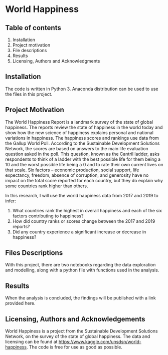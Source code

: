 # World Happiness

## Table of contents

1. Installation
2. Project motivation
3. File descriptions
4. Results
5. Licensing, Authors and Acknowledgments

## Installation
The code is written in Python 3. Anaconda distribution can be used to use the files in this project.

## Project Motivation
The World Happiness Report is a landmark survey of the state of global happiness. The reports review the state of happiness in the world today and show how the new science of happiness explains personal and national variations in happiness. The happiness scores and rankings use data from the Gallup World Poll. According to the Sustainable Development Solutions Network, the scores are based on answers to the main life evaluation question asked in the poll. This question, known as the Cantril ladder, asks respondents to think of a ladder with the best possible life for them being a 10 and the worst possible life being a 0 and to rate their own current lives on that scale. Six factors – economic production, social support, life expectancy, freedom, absence of corruption, and generosity have no impact on the total score reported for each country, but they do explain why some countries rank higher than others.

In this research, I will use the world happiness data from 2017 and 2019 to infer:

1. What countries rank the highest in overall happiness and each of the six factors contributing to happiness?
2. How did country ranks or scores change between the 2017 and 2019 reports?
3. Did any country experience a significant increase or decrease in happiness?

## Files Descriptions
With this project, there are two notebooks regarding the data exploration and modelling, along with a python file with functions used in the analysis.

## Results
When the analysis is concluded, the findings will be published with a link provided here.

## Licensing, Authors and Acknowledgements
World Happiness is a project from the Sustainable Development Solutions Network, on the survey of the state of global happiness. The data and licensing can be found at https://www.kaggle.com/unsdsn/world-happiness. The code is free for use as good as possible.


